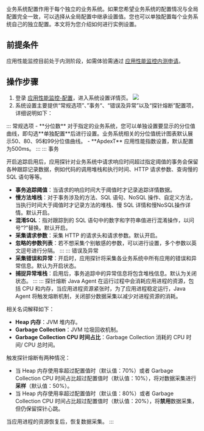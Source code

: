 

业务系统配置作用于每个独立的业务系统。如果您希望业务系统的配置情况与全局配置完全一致，可以选择从全局配置中继承设置值。您也可以单独配置每个业务系统自己的独立配置。本文将为您介绍如何进行实例设置。

## 前提条件


应用性能监控目前处于内测阶段，如需体验需通过 [应用性能监控内测申请](https://cloud.tencent.com/apply/p/f5yvbf09mka)。


## 操作步骤

1. 登录 [应用性能监控-配置](https://console.cloud.tencent.com/tapm/configuration)，进入系统设置详情页。
![](https://main.qcloudimg.com/raw/efa90256cb18284dfb7a4ec74a8778f7.jpg)
2. 系统设置主要提供“常规选项”、”事务“、“错误及异常”以及“探针熔断”配置项，详细说明如下：
<dx-tabs>
::: 常规选项
- **分位数**
  对于指定的业务系统，您可以单独设置要显示的分位值曲线，即勾选**单独配置**后进行设置。业务系统相关的分位值统计图表默认展示50、80、95和99分位值曲线。
- **ApdexT**
应用性能指数设置，默认配置为500ms。
:::
::: 事务

开启追踪启用后，应用探针对业务系统中请求响应时间超过指定阈值的事务会保留各种跟踪记录数据，例如代码的调用堆栈和执行时间、HTTP 请求参数、查询慢的 SQL 语句等等。

- **事务追踪阈值**：当请求的响应时间大于阈值时才记录追踪详情数据。
- **慢方法堆栈**：对于事务涉及的方法、SQL 语句、NoSQL 操作、自定义方法，当执行时间大于阈值时才记录方法的堆栈、慢 SQL 详情和慢NoSQL操作详情。默认开启。
- **混淆SQL**：指对跟踪到的 SQL 语句中的数字和字符串值进行混淆操作，以问号“?”替换。默认开启。
- **采集请求参数**：采集 HTTP 的请求头和请求参数。默认开启。
- **忽略的参数列表**：若不想采集个别敏感的参数，可以进行设置，多个参数以英文逗号进行分隔。
:::
::: 错误及异常
- **采集错误和异常**：开启时，应用探针将采集各业务系统中所有应用的错误和异常信息。默认为开启状态。
- **捕捉异常堆栈**：启用后，事务追踪中的异常信息将包含堆栈信息。默认为关闭状态。
:::
::: 探针熔断
Java Agent 在运行过程中会消耗应用进程的资源，包括 CPU 和内存，当应用进程资源紧张时，为了应用进程稳定运行，Java Agent 将触发熔断机制，关闭部分数据采集以减少对进程资源的消耗。

相关名词解释如下：

- **Heap 内存**：JVM 堆内存。
- **Garbage Collection**：JVM 垃圾回收机制。
- **Garbage Collection CPU 时间占比**：Garbage Collection 消耗的 CPU 时间/ CPU 总时间。

触发探针熔断有两种情况：

- 当 Heap 内存使用率超过配置值时（默认值：70%）或者 Garbage Collection CPU 时间占比超过配置值时（默认值：10%），将对数据采集进行**采样**（默认值：50%）。
- 当 Heap 内存使用率超过配置值时（默认值：80%）或者 Garbage Collection CPU 时间占比超过配置值时（默认值：20%），将**禁用**数据采集，但仍保留探针心跳。

当应用进程的资源恢复后，恢复数据采集。
:::
</dx-tabs>

